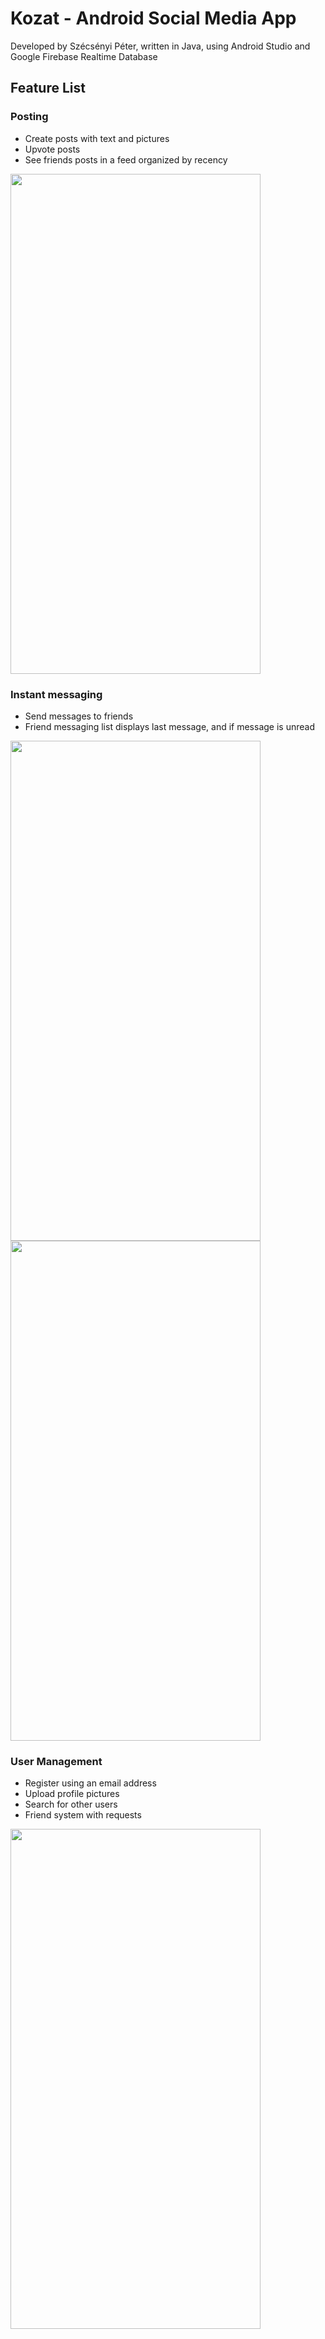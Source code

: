 # Kozat - Android Social Media App
Developed by Szécsényi Péter, written in Java, using Android Studio and Google Firebase Realtime Database
## Feature List

### Posting
- Create posts with text and pictures
- Upvote posts
- See friends posts in a feed organized by recency
<img src="https://i.imgur.com/p4YgkV2.jpg" width="400" height="800" />

### Instant messaging
- Send messages to friends
- Friend messaging list displays last message, and if message is unread

<img src="https://i.imgur.com/X9542Gs.jpg" width="400" height="800" />    
<img src="https://i.imgur.com/oF3TdEL.jpg" width="400" height="800" />

###  User Management
- Register using an email address
- Upload profile pictures
- Search for other users
- Friend system with requests

<img src="https://i.imgur.com/LVY8EVd.jpg" width="400" height="800" />

